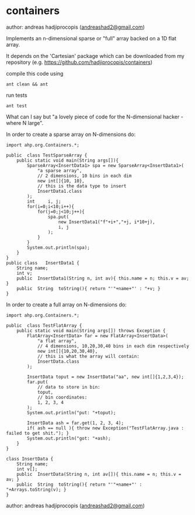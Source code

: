 # containers

author: andreas hadjiprocopis (andreashad2@gmail.com)

Implements an n-dimensional sparse or "full" array backed on a
1D flat array.

It depends on the 'Cartesian' package which can be downloaded from
my repository (e.g. https://github.com/hadjiprocopis/containers)

compile this code using
```
ant clean && ant
```
run tests
```
ant test
```
What can I say but "a lovely piece of code for the N-dimensional hacker - where N large".

In order to create a sparse array on N-dimensions do:
```
import ahp.org.Containers.*;

public  class TestSparseArray {
	public static void main(String args[]){
		SparseArray<InsertData1> spa = new SparseArray<InsertData1>(
			"a sparse array",
			// 2 dimensions, 10 bins in each dim
			new int[]{10, 10},
			// this is the data type to insert
			InsertData1.class
		);
		int     i, j;
		for(i=0;i<10;i++){
			for(j=0;j<10;j++){
				spa.put(
					new InsertData1("f"+i+","+j, i*10+j),
					i, j
				);
			}
		}
		System.out.println(spa);
	}
}
public class   InsertData1 {
	String name;
	int v;
	public  InsertData1(String n, int av){ this.name = n; this.v = av; }
	public  String  toString(){ return "'"+name+"' : "+v; }
}
```

In order to create a full array on N-dimensions do:

```
import ahp.org.Containers.*;

public  class TestFlatArray {
	public static void main(String args[]) throws Exception {
		FlatArray<InsertData> far = new FlatArray<InsertData>(
			"a flat array",
			// 4 dimensions, 10,20,30,40 bins in each dim respectively
			new int[]{10,20,30,40},
			// this is what the array will contain:
			InsertData.class
		);

		InsertData toput = new InsertData("aa", new int[]{1,2,3,4});
		far.put(
			// data to store in bin:
			toput,
			// bin coordinates:
			1, 2, 3, 4
		);
		System.out.println("put: "+toput);

		InsertData ash = far.get(1, 2, 3, 4);
		if( ash == null ){ throw new Exception("TestFlatArray.java : failed to get shit."); }
		System.out.println("got: "+ash);
	}
}

class InsertData {
	String name;
	int v[];
	public  InsertData(String n, int av[]){ this.name = n; this.v = av; }
	public  String  toString(){ return "'"+name+"' : "+Arrays.toString(v); }
}
``` 

author: andreas hadjiprocopis (andreashad2@gmail.com)
